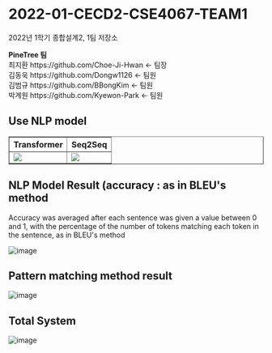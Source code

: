 # 2022-01-CECD2-CSE4067-TEAM1
2022년 1학기 종합설계2, 1팀 저장소
<div> <b>PineTree 팀</b> </div>
<div> 최지환 https://github.com/Choe-Ji-Hwan   <- 팀장</div>
<div> 김동욱 https://github.com/Dongw1126      <- 팀원</div>
<div> 김범규 https://github.com/BBongKim       <- 팀원</div>
<div> 박계원 https://github.com/Kyewon-Park    <- 팀원</div>

## Use NLP model
<table border = "1">
  <th> Transformer </th>
  <th> Seq2Seq </th>
  <tr>
    <td> 
      <div> 
        <img src= "https://user-images.githubusercontent.com/54761791/174253618-c1d42c03-946e-494c-bbe6-b8846ccf9d51.png"> 
      </div>
    </td>
    <td> 
      <div> 
        <img src= "https://user-images.githubusercontent.com/54761791/174253674-09bad1c4-0228-48b9-9b93-af55f157a38b.png"> 
      </div>
    </td>
  </tr>
</table>

## NLP Model Result (accuracy : as in BLEU's method
<div> Accuracy was averaged after each sentence was given 
  a value between 0 and 1, with the percentage of the number of tokens matching each 
  token in the sentence, as in BLEU's method
</div>

![image](https://user-images.githubusercontent.com/54761791/174254241-65d6e8cf-3e98-47c0-9e56-2b3187a42db9.png)

## Pattern matching method result
  ![image](https://user-images.githubusercontent.com/54761791/174255757-626dea96-21c7-4a33-9f50-d918af766c0a.png)

  
## Total System
![image](https://user-images.githubusercontent.com/54761791/174253838-7daa1c3a-aa06-4b51-9c89-e07806610993.png)
